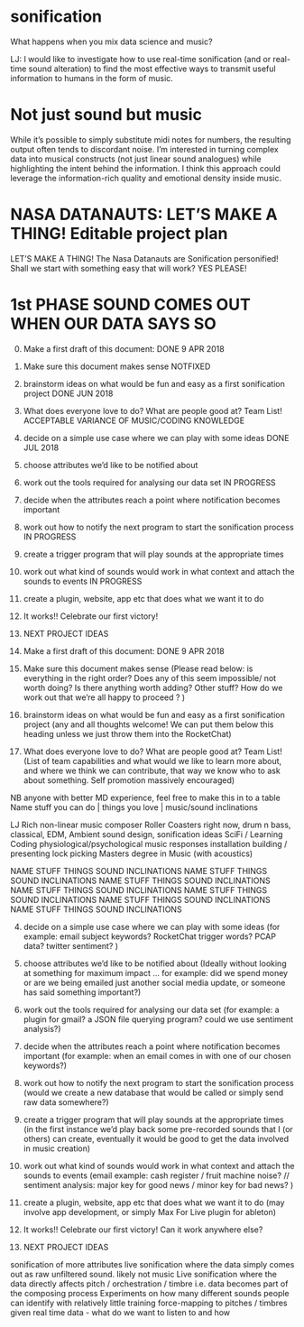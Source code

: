 # sonification
What happens when you mix data science and music? 

LJ: I would like to investigate how to use real-time sonification (and or real-time sound alteration) to find the most effective ways to transmit useful information to humans in the form of music.
# Not just sound but music 
While it’s possible to simply substitute midi notes for numbers, the resulting output often tends to discordant noise. I’m interested in turning complex data into musical constructs (not just linear sound analogues) while highlighting the intent behind the information.  I think this approach could leverage the information-rich quality and emotional density inside music. 



# NASA DATANAUTS: LET’S MAKE A THING! Editable project plan 

LET’S MAKE A THING! 
The Nasa Datanauts are Sonification personified!
Shall we start with something easy that will work? YES PLEASE!

# 1st PHASE SOUND COMES OUT WHEN OUR DATA SAYS SO

0.  Make a first draft of this document: DONE 9 APR 2018
1.  Make sure this document makes sense NOTFIXED
2.  brainstorm ideas on what would be fun and easy as a first sonification project DONE JUN 2018
3.  What does everyone love to do? What are people good at? Team List! ACCEPTABLE VARIANCE OF MUSIC/CODING KNOWLEDGE
4.  decide on a simple use case where we can play with some ideas DONE JUL 2018
5.  choose attributes we’d like to be notified about
6.  work out the tools required for analysing our data set IN PROGRESS
7.  decide when the attributes reach a point where notification becomes important
8.  work out how to notify the next program to start the sonification process IN PROGRESS
9.  create a trigger program that will play sounds at the appropriate times
10. work out what kind of sounds would work in what context and attach the sounds to events IN PROGRESS
11. create a plugin, website, app etc that does what we want it to do
12. It works!! Celebrate our first victory!
13. NEXT PROJECT IDEAS



0.  Make a first draft of this document: DONE 9 APR 2018

1.  Make sure this document makes sense
(Please read below: is everything in the right order? Does any of this seem impossible/ not worth doing? Is there anything          worth adding? Other stuff? How do we work out that we’re all happy to proceed ? )

2. brainstorm ideas on what would be fun and easy as a first sonification project
(any and all thoughts welcome! We can put them below this heading unless we just throw them into the RocketChat)

3. What does everyone love to do? What are people good at? Team List!
(List of team capabilities and what would we like to learn more about, and where we think we can contribute, that way we know who to ask about something. Self promotion massively encouraged)

NB anyone with better MD experience, feel free to make this in to a table
Name		      stuff you can do                   | things you love         | music/sound inclinations

LJ Rich       non-linear music composer           Roller Coasters           right now, drum n bass, classical, EDM, Ambient
              sound design, sonification ideas    SciFi / Learning Coding   physiological/psychological music responses
              installation building / presenting  lock picking              Masters degree in Music (with acoustics)
              
NAME          STUFF                                THINGS                   SOUND INCLINATIONS 
NAME          STUFF                                THINGS                   SOUND INCLINATIONS 
NAME          STUFF                                THINGS                   SOUND INCLINATIONS 
NAME          STUFF                                THINGS                   SOUND INCLINATIONS 
NAME          STUFF                                THINGS                   SOUND INCLINATIONS 
NAME          STUFF                                THINGS                   SOUND INCLINATIONS 
NAME          STUFF                                THINGS                   SOUND INCLINATIONS 
              
              
4.  decide on a simple use case where we can play with some ideas
(for example: email subject keywords? RocketChat trigger words? PCAP data? twitter sentiment? )

5.  choose attributes we’d like to be notified about 
(Ideally without looking at something for maximum impact … for example: did we spend money or are we being emailed just another social media update, or someone has said something important?)

6.  work out the tools required for analysing our data set
(for example: a plugin for gmail? a JSON file querying program? could we use sentiment analysis?)

7.  decide when the attributes reach a point where notification becomes important
(for example: when an email comes in with one of our chosen keywords?)

8.  work out how to notify the next program to start the sonification process
(would we create a new database that would be called or simply send raw data somewhere?)

9.  create a trigger program that will play sounds at the appropriate times
(in the first instance we’d play back some pre-recorded sounds that I (or others) can create, eventually it would be good to get the data involved in music creation)

10.  work out what kind of sounds would work in what context and attach the sounds to events
(email example: cash register / fruit machine noise? // sentiment analysis: major key for good news / minor key for bad news? ) 

11. create a plugin, website, app etc that does what we want it to do
(may involve app development, or simply Max For Live plugin for ableton)

12. It works!! Celebrate our first victory! 
Can it work anywhere else? 

13. NEXT PROJECT IDEAS

sonification of more attributes
live sonification where the data simply comes out as raw unfiltered sound. likely not music
Live sonification where the data directly affects pitch / orchestration / timbre i.e. data becomes part of the composing process
Experiments on how many different sounds people can identify with relatively little training 
force-mapping to pitches / timbres given real time data  - what do we want to listen to and how
